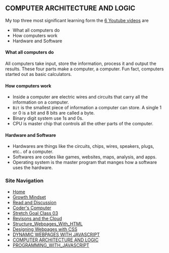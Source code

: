 ## COMPUTER ARCHITECTURE AND LOGIC

My top three most significant learning form the [6 Youtube videos](https://www.youtube.com/watch?v=OAx_6-wdslM&list=PLzdnOPI1iJNcsRwJhvksEo1tJqjIqWbN-) are    
- What all computers do 
- How computers work
- Hardware and Software

#### What all computers do
All computers take input, store the information, process it and output the results. These four parts make a computer, a computer. Fun fact, computers started out as basic calculators. 

#### How computers work
- Inside a computer are electric wires and circuits that carry all the information on a computer. 
- `Bit` is the smallest piece of information a computer can store.  A single 1 or 0 is a bit and 8 bits are called a byte.  
- Binary digit system use 1s and 0s. 
- CPU is master chip that controls all the other parts of the computer. 

#### Hardware and Software
- Hardwares are things like the circuits, chips, wires, speakers, plugs, etc.. of a computer. 
- Softwares are codes like games, websites, maps, analysis, and apps. 
- Operating system is the master program that manges how a software uses the hardware. 

### Site Navigation
- [Home](/README.md)
- [Growth Mindset](/GrowthMindset.md)
- [Read and Discussion](/Discussion.md)
- [Coder's Computer](/Coder'sComputer.md) 
- [Stretch Goal Class 03](/StretchGoalClass03.md)
- [Revisons and the Cloud](/Revisions_And_The_Cloud.md)
- [Structure_Webpages_With_HTML](/STRUCTURE_WEBPAGES_WITH_HTML.md)
- [Designing Webpages with CSS](/DESIGN_WEBPAGES_WITH_CSS.md)
- [DYNAMIC WEBPAGES WITH JAVASCRIPT](/DYNAMIC_WEBPAGES_WITH_JAVASCRIPT.md)
- [COMPUTER ARCHITECTURE AND LOGIC](/COMPUTER_ARCHITECTURE_AND_LOGIC.md)
- [PROGRAMMING_WITH_JAVASCRIPT](/PROGRAMMING_WITH_JAVASCRIPT.md)

